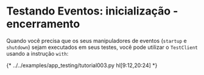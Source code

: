 # Testando Eventos: inicialização - encerramento

Quando você precisa que os seus manipuladores de eventos (`startup` e `shutdown`) sejam executados em seus testes, você pode utilizar o `TestClient` usando a instrução `with`:

{* ../../examples/app_testing/tutorial003.py hl[9:12,20:24] *}
